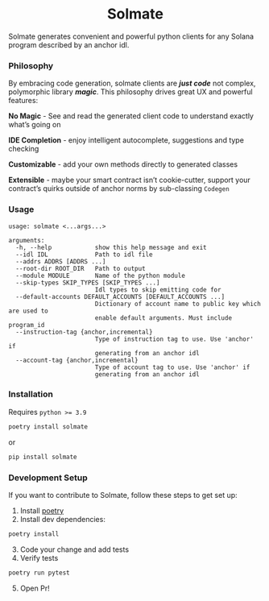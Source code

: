 <h1 align="center">Solmate</h1>


Solmate generates convenient and powerful python clients for any Solana program described by an anchor idl.

### Philosophy

By embracing code generation, solmate clients are ***just code*** not complex, 
polymorphic library ***magic***. This philosophy drives great UX and powerful features:

**No Magic** - 
See and read the generated client code to understand exactly what’s going on

**IDE Completion** - 
enjoy intelligent autocomplete, suggestions and type checking 

**Customizable** - 
add your own methods directly to generated classes

**Extensible** - 
maybe your smart contract isn’t cookie-cutter, support your contract’s quirks outside of anchor norms by sub-classing `Codegen`

### Usage
```
usage: solmate <...args...>

arguments:
  -h, --help            show this help message and exit
  --idl IDL             Path to idl file
  --addrs ADDRS [ADDRS ...]
  --root-dir ROOT_DIR   Path to output
  --module MODULE       Name of the python module
  --skip-types SKIP_TYPES [SKIP_TYPES ...]
                        Idl types to skip emitting code for
  --default-accounts DEFAULT_ACCOUNTS [DEFAULT_ACCOUNTS ...]
                        Dictionary of account name to public key which are used to 
                        enable default arguments. Must include program_id
  --instruction-tag {anchor,incremental}
                        Type of instruction tag to use. Use 'anchor' if 
                        generating from an anchor idl
  --account-tag {anchor,incremental}
                        Type of account tag to use. Use 'anchor' if 
                        generating from an anchor idl
```

### Installation
Requires `python >= 3.9`
```sh
poetry install solmate
```
or
```sh
pip install solmate
```

### Development Setup

If you want to contribute to Solmate, follow these steps to get set up:

1. Install [poetry](https://python-poetry.org/docs/#installation)
2. Install dev dependencies:
```sh
poetry install
```
3. Code your change and add tests
4. Verify tests
```sh
poetry run pytest
```
5. Open Pr!

[//]: # (Any code outside `LOCK-BEGIN` and `LOCK-END` won’t be overwritten)



